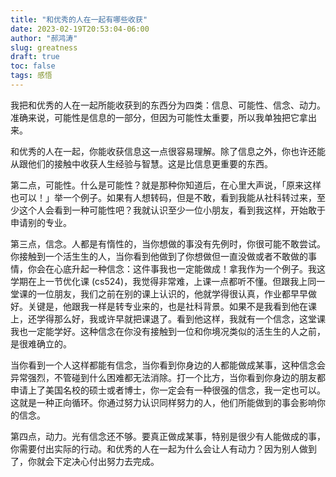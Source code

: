 ```yaml
---
title: "和优秀的人在一起有哪些收获"
date: 2023-02-19T20:53:04-06:00
author: "郝鸿涛"
slug: greatness
draft: true
toc: false
tags: 感悟
---
```

我把和优秀的人在一起所能收获到的东西分为四类：信息、可能性、信念、动力。准确来说，可能性是信息的一部分，但因为可能性太重要，所以我单独把它拿出来。

和优秀的人在一起，你能收获信息这一点很容易理解。除了信息之外，你也许还能从跟他们的接触中收获人生经验与智慧。这是比信息更重要的东西。

第二点，可能性。什么是可能性？就是那种你知道后，在心里大声说，「原来这样也可以！」举一个例子。如果有人想转码，但是不敢，看到我能从社科转过来，至少这个人会看到一种可能性吧？我就认识至少一位小朋友，看到我这样，开始敢于申请别的专业。

第三点，信念。人都是有惰性的，当你想做的事没有先例时，你很可能不敢尝试。你接触到一个活生生的人，当你看到他做到了你想做但一直没做或者不敢做的事情，你会在心底升起一种信念：这件事我也一定能做成！拿我作为一个例子。我这学期在上一节优化课 (cs524)，我觉得非常难，上课一点都听不懂。但跟我上同一堂课的一位朋友，我们之前在别的课上认识的，他就学得很认真，作业都早早做好。关键是，他跟我一样是转专业来的，也是社科背景。如果不是我看到他在课上，还学得那么好，我或许早就把课退了。看到他这样，我就有一个信念，这堂课我也一定能学好。这种信念在你没有接触到一位和你境况类似的活生生的人之前，是很难确立的。

当你看到一个人这样都能有信念，当你看到你身边的人都能做成某事，这种信念会异常强烈，不管碰到什么困难都无法消除。打一个比方，当你看到你身边的朋友都申请上了美国名校的硕士或者博士，你一定会有一种很强的信念，我一定也可以。这就是一种正向循环。你通过努力认识同样努力的人，他们所能做到的事会影响你的信念。

第四点，动力。光有信念还不够。要真正做成某事，特别是很少有人能做成的事，你需要付出实际的行动。和优秀的人在一起为什么会让人有动力？因为别人做到了，你就会下定决心付出努力去完成。



